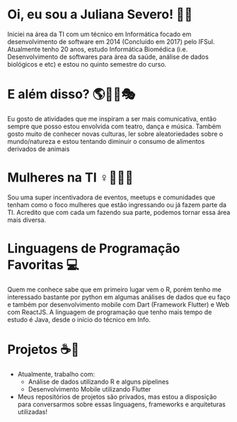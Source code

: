 # Oi, eu sou a Juliana Severo! 🦊🌿

Iniciei na área da TI com um técnico em Informática focado em desenvolvimento de software em 2014 (Concluído em 2017) pelo IFSul. Atualmente tenho 20 anos, estudo Informática Biomédica (i.e. Desenvolvimento de softwares para área da saúde, análise de dados biológicos e etc) e estou no quinto semestre do curso. 

# E além disso? 🌎🦔🥦🎭
Eu gosto de atividades que me inspiram a ser mais comunicativa, então sempre que posso estou envolvida com teatro, dança e música. Também gosto muito de conhecer novas culturas, ler sobre aleatoriedades sobre o mundo/natureza e estou tentando diminuir o consumo de alimentos derivados de animais

# Mulheres na TI ♀️👩🏻‍💻

Sou uma super incentivadora de eventos, meetups e comunidades que tenham como o foco mulheres que estão ingressando ou já fazem parte da TI. Acredito que com cada um fazendo sua parte, podemos tornar essa área mais diversa. 

# Linguagens de Programação Favoritas 💻

Quem me conhece sabe que em primeiro lugar vem o R, porém tenho me interessado bastante por python em algumas análises de dados  que eu faço e também por desenvolvimento mobile com Dart (Framework Flutter) e Web com ReactJS. A linguagem de programação que tenho mais tempo de estudo é Java, desde o início do técnico em Info.

# Projetos ☕🚀

- Atualmente, trabalho com:
    - Análise de dados utilizando R e alguns pipelines 
    - Desenvolvimento Mobile utilizando Flutter
- Meus repositórios de projetos são privados, mas estou a disposição para conversarmos sobre essas linguagens, frameworks e arquiteturas utilizadas!
